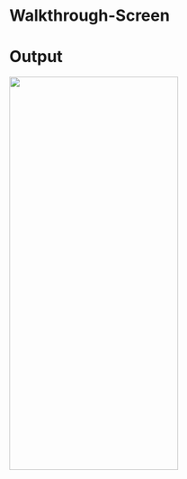 # Walkthrough-Screen

# Output


<img src="https://user-images.githubusercontent.com/89185976/130318625-09a658a9-11bc-403d-b723-5fcf0379e3d3.jpeg" height="700" width="300">
